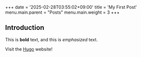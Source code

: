 +++
date = '2025-02-28T03:55:02+09:00'
title = 'My First Post'
menu.main.parent = "Posts"
menu.main.weight = 3
+++
## Introduction

This is **bold** text, and this is *emphasized* text.

Visit the [Hugo](https://gohugo.io) website!